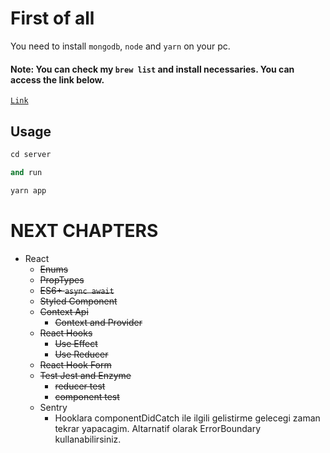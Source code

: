# First of all

You need to install `mongodb`, `node` and `yarn` on your pc.

#### Note: You can check my `brew list` and install necessaries. You can access the link below.

[`Link`](https://github.com/hakanozkaptan/homebrew-list)

## Usage

```python
cd server

and run

yarn app
```

# NEXT CHAPTERS

- React
  - ~~Enums~~
  - ~~PropTypes~~
  - ~~ES6+ `async await`~~
  - ~~Styled Component~~
  - ~~Context Api~~
    - ~~Context and Provider~~
  - ~~React Hooks~~
    - ~~Use Effect~~
    - ~~Use Reducer~~
  - ~~React Hook Form~~
  - ~~Test Jest and Enzyme~~
    - ~~reducer test~~
    - ~~component test~~
  - Sentry
    - Hooklara componentDidCatch ile ilgili gelistirme gelecegi zaman tekrar yapacagim.
      Altarnatif olarak ErrorBoundary kullanabilirsiniz.
